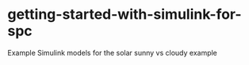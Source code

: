 # getting-started-with-simulink-for-spc
Example Simulink models for the solar sunny vs cloudy example
